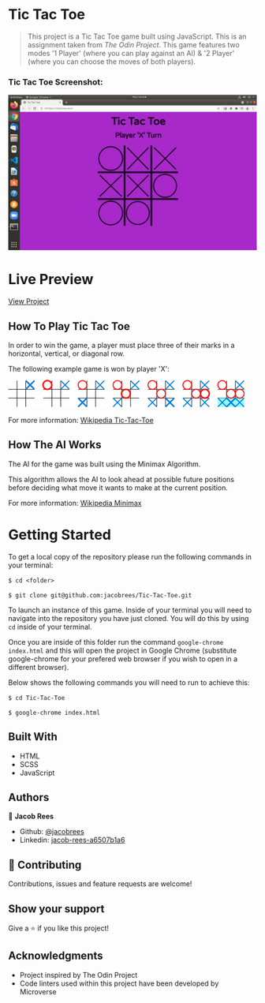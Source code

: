 # Tic Tac Toe

> This project is a Tic Tac Toe game built using JavaScript. This is an assignment taken from _The Odin Project_. This game features two modes '1 Player' (where you can play against an AI) & '2 Player' (where you can choose the moves of both players).

### Tic Tac Toe Screenshot:

![](screenshot/screenshot.png)

# Live Preview

[View Project](https://rawcdn.githack.com/jacobrees/Tic-Tac-Toe/7ebdc594bbaf780e9c00e489d0450c8367bd041a/index.html)

## How To Play Tic Tac Toe

In order to win the game, a player must place three of their marks in a horizontal, vertical, or diagonal row.

The following example game is won by player 'X':

![](screenshot/screenshot_2.png)

For more information: [Wikipedia Tic-Tac-Toe](https://en.wikipedia.org/wiki/Tic-tac-toe)

## How The AI Works

The AI for the game was built using the Minimax Algorithm. 

This algorithm allows the AI to look ahead at possible future positions before deciding what move it wants to make at the current position.

For more information: [Wikipedia Minimax](https://en.wikipedia.org/wiki/Minimax)

# Getting Started

To get a local copy of the repository please run the following commands in your terminal:

```
$ cd <folder>
```

```
$ git clone git@github.com:jacobrees/Tic-Tac-Toe.git
```

To launch an instance of this game. Inside of your terminal you will need to navigate into the repository you have just cloned. You will do this by using `cd` inside of your terminal. 

Once you are inside of this folder run the command `google-chrome index.html` and this will open the project in Google Chrome (substitute google-chrome for your prefered web browser if you wish to open in a different browser). 

Below shows the following commands you will need to run to achieve this:

```
$ cd Tic-Tac-Toe
```

```
$ google-chrome index.html
```

## Built With

- HTML
- SCSS
- JavaScript

## Authors

👤 **Jacob Rees**

- Github: [@jacobrees](https://github.com/jacobrees)
- Linkedin: [jacob-rees-a6507b1a6](https://www.linkedin.com/in/jacob-rees-a6507b1a6/)


## 🤝 Contributing

Contributions, issues and feature requests are welcome!

## Show your support

Give a ⭐️ if you like this project!

## Acknowledgments

- Project inspired by The Odin Project
- Code linters used within this project have been developed by Microverse
